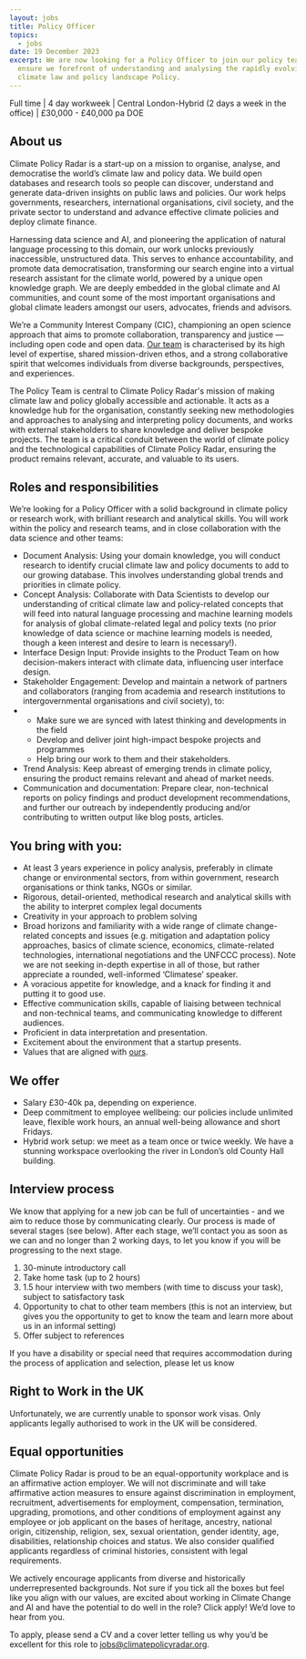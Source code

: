 ```yaml
---
layout: jobs
title: Policy Officer
topics:
  - jobs
date: 19 December 2023
excerpt: We are now looking for a Policy Officer to join our policy team to
  ensure we forefront of understanding and analysing the rapidly evolving
  climate law and policy landscape Policy.
---
```

Full time | 4 day workweek | Central London-Hybrid (2 days a week in the office) | £30,000 - £40,000 pa DOE

## About us

Climate Policy Radar is a start-up on a mission to organise, analyse, and democratise the world’s climate law and policy data. We build open databases and research tools so people can discover, understand and generate data-driven insights on public laws and policies. Our work helps governments, researchers, international organisations, civil society, and the private sector to understand and advance effective climate policies and deploy climate finance.

Harnessing data science and AI, and pioneering the application of natural language processing to this domain, our work unlocks previously inaccessible, unstructured data. This serves to enhance accountability, and promote data democratisation, transforming our search engine into a virtual research assistant for the climate world, powered by a unique open knowledge graph. We are deeply embedded in the global climate and AI communities, and count some of the most important organisations and global climate leaders amongst our users, advocates, friends and advisors.

We’re a Community Interest Company (CIC), championing an open science approach that aims to promote collaboration, transparency and justice — including open code and open data. [Our team](https://climatepolicyradar.org/about#team) is characterised by its high level of expertise, shared mission-driven ethos, and a strong collaborative spirit that welcomes individuals from diverse backgrounds, perspectives, and experiences.

The Policy Team is central to Climate Policy Radar's mission of making climate law and policy globally accessible and actionable. It acts as a knowledge hub for the organisation, constantly seeking new methodologies and approaches to analysing and interpreting policy documents, and works with external stakeholders to share knowledge and deliver bespoke projects. The team is a critical conduit between the world of climate policy and the technological capabilities of Climate Policy Radar, ensuring the product remains relevant, accurate, and valuable to its users.

## Roles and responsibilities

We’re looking for a Policy Officer with a solid background in climate policy or research work, with brilliant research and analytical skills. You will work within the policy and research teams, and in close collaboration with the data science and other teams:

* Document Analysis: Using your domain knowledge, you will conduct research to identify crucial climate law and policy documents to add to our growing database. This involves understanding global trends and priorities in climate policy.
* Concept Analysis: Collaborate with Data Scientists to develop our understanding of critical climate law and policy-related concepts that will feed into natural language processing and machine learning models for analysis of global climate-related legal and policy texts (no prior knowledge of data science or machine learning models is needed, though a keen interest and desire to learn is necessary!).
* Interface Design Input: Provide insights to the Product Team on how decision-makers interact with climate data, influencing user interface design.
* Stakeholder Engagement: Develop and maintain a network of partners and collaborators (ranging from academia and research institutions to intergovernmental organisations and civil society), to: 
* * Make sure we are synced with latest thinking and developments in the field
  * Develop and deliver joint high-impact bespoke projects and programmes 
  * Help bring our work to them and their stakeholders. 
* Trend Analysis: Keep abreast of emerging trends in climate policy, ensuring the product remains relevant and ahead of market needs.
* Communication and documentation: Prepare clear, non-technical reports on policy findings and product development recommendations, and further our outreach by independently producing and/or contributing to written output like blog posts, articles.

## You bring with you:

* At least 3 years experience in policy analysis, preferably in climate change or environmental sectors, from within government, research organisations or think tanks, NGOs or similar.
* Rigorous, detail-oriented, methodical research and analytical skills with the ability to interpret complex legal documents
* Creativity in your approach to problem solving
* Broad horizons and familiarity with a wide range of climate change-related concepts and issues (e.g. mitigation and adaptation policy approaches, basics of climate science, economics, climate-related technologies, international negotiations and the UNFCCC process). Note we are not seeking in-depth expertise in all of those, but rather appreciate a rounded, well-informed ‘Climatese’ speaker. 
* A voracious appetite for knowledge, and a knack for finding it and putting it to good use. 
* Effective communication skills, capable of liaising between technical and non-technical teams, and communicating knowledge to different audiences.
* Proficient in data interpretation and presentation.
* Excitement about the environment that a startup presents.
* Values that are aligned with [ours](https://climatepolicyradar.org/about#values). 

## We offer

* Salary £30-40k pa, depending on experience.
* Deep commitment to employee wellbeing: our policies include unlimited leave, flexible work hours, an annual well-being allowance and short Fridays. 
* Hybrid work setup: we meet as a team once or twice weekly. We have a stunning workspace overlooking the river in London’s old County Hall building.

## Interview process

We know that applying for a new job can be full of uncertainties - and we aim to reduce those by communicating clearly. Our process is made of several stages (see below). After each stage, we’ll contact you as soon as we can and no longer than 2 working days, to let you know if you will be progressing to the next stage. 

1. 30-minute introductory call
2. Take home task (up to 2 hours)
3. 1.5 hour interview with two members (with time to discuss your task), subject to satisfactory task
4. Opportunity to chat to other team members (this is not an interview, but gives you the opportunity to get to know the team and learn more about us in an informal setting)
5. Offer subject to references

If you have a disability or special need that requires accommodation during the process of application and selection, please let us know

## Right to Work in the UK

Unfortunately, we are currently unable to sponsor work visas. Only applicants legally authorised to work in the UK will be considered.

## Equal opportunities

Climate Policy Radar is proud to be an equal-opportunity workplace and is an affirmative action employer. We will not discriminate and will take affirmative action measures to ensure against discrimination in employment, recruitment, advertisements for employment, compensation, termination, upgrading, promotions, and other conditions of employment against any employee or job applicant on the bases of heritage, ancestry, national origin, citizenship, religion, sex, sexual orientation, gender identity, age, disabilities, relationship choices and status. We also consider qualified applicants regardless of criminal histories, consistent with legal requirements. 

We actively encourage applicants from diverse and historically underrepresented backgrounds. Not sure if you tick all the boxes but feel like you align with our values, are excited about working in Climate Change and AI and have the potential to do well in the role? Click apply! We’d love to hear from you.

To apply, please send a CV and a cover letter telling us why you’d be excellent for this role to [jobs@climatepolicyradar.org](mailto:jobs@climatepolicyradar.org).